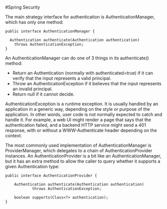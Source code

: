 #Spring Security

The main strategy interface for authentication is AuthenticationManager, which has only one method:

```
public interface AuthenticationManager {

  Authentication authenticate(Authentication authentication)
    throws AuthenticationException;
}
```

An AuthenticationManager can do one of 3 things in its authenticate() method:
*   Return an Authentication (normally with authenticated=true) if it can verify that the input represents a valid principal.
*   Throw an AuthenticationException if it believes that the input represents an invalid principal.
*   Return null if it cannot decide.

AuthenticationException is a runtime exception. It is usually handled by an application in a generic way, depending on the 
style or purpose of the application. In other words, user code is not normally expected to catch and handle it. For example,
a web UI might render a page that says that the authentication failed, and a backend HTTP service might send a 401 response,
with or without a WWW-Authenticate header depending on the context.

The most commonly used implementation of AuthenticationManager is ProviderManager, which delegates to a chain of 
AuthenticationProvider instances. An AuthenticationProvider is a bit like an AuthenticationManager, but it has 
an extra method to allow the caller to query whether it supports a given Authentication type:

```
public interface AuthenticationProvider {

	Authentication authenticate(Authentication authentication)
			throws AuthenticationException;

	boolean supports(Class<?> authentication);
}
```